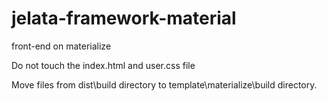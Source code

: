 # jelata-framework-material
 front-end on materialize


Do not touch the index.html and user.css file

Move files from dist\build directory to template\materialize\build directory.